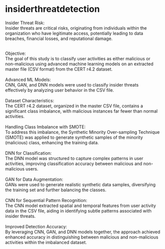 ﻿# insiderthreatdetection
Insider Threat Risk: <br>Insider threats are critical risks, originating from individuals within the organization who have legitimate access, potentially leading to data breaches, financial losses, and reputational damage.<br><br>

Objective: <br>The goal of this study is to classify user activities as either malicious or non-malicious using advanced machine learning models on an extracted master file (CSV format) from the CERT r4.2 dataset.
<br><br>
Advanced ML Models:<br> CNN, GAN, and DNN models were used to classify insider threats effectively by analyzing user behavior in the CSV file.
<br><br>
Dataset Characteristics: <br>The CERT r4.2 dataset, organized in the master CSV file, contains a significant class imbalance, with malicious instances far fewer than normal activities.
<br><br>
Handling Class Imbalance with SMOTE: <br>To address this imbalance, the Synthetic Minority Over-sampling Technique (SMOTE) was applied to generate synthetic samples of the minority (malicious) class, enhancing the training data.
<br><br>
DNN for Classification:<br> The DNN model was structured to capture complex patterns in user activities, improving classification accuracy between malicious and non-malicious users.
<br><br>
GAN for Data Augmentation: <br>GANs were used to generate realistic synthetic data samples, diversifying the training set and further balancing the classes.
<br><br>
CNN for Sequential Pattern Recognition: <br>The CNN model extracted spatial and temporal features from user activity data in the CSV file, aiding in identifying subtle patterns associated with insider threats.
<br><br>
Improved Detection Accuracy: <br>By leveraging CNN, GAN, and DNN models together, the approach achieved enhanced accuracy in distinguishing between malicious and non-malicious activities within the imbalanced dataset.
